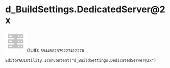 # d_BuildSettings.DedicatedServer@2x
![](/img/d_BuildSettings.DedicatedServer@2x.png)
GUID: `5944582379227412270`
```
EditorGUIUtility.IconContent("d_BuildSettings.DedicatedServer@2x")
```
